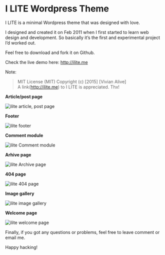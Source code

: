 #   I LITE Wordpress Theme

I LITE is a minimal Wordpress theme that was designed with love.

I designed and created it on Feb 2011 when I first started to learn web design and development. So basically it’s the first and experimental project I’d worked out.

Feel free to download and fork it on Github.

Check the live demo here: http://ilite.me

Note:

>   MIT License (MIT) Copyright (c) [2015] [Vivian Alive]  
>   A link(http://ilite.me) to I LITE is appreciated. Thx!

**Article/post page**

![ilite article, post page](http://img.ilite.me/ilite-article.jpg)

**Footer**

![ilite footer](http://img.ilite.me/ilite-footer.jpg)

**Comment module**

![ilite Comment module](http://img.ilite.me/ilite-comment.jpg)

**Arhive page**

![ilite Archive page](http://img.ilite.me/ilite-archive.jpg)

**404 page**

![ilite 404 page](http://img.ilite.me/ilite-404.jpg)

**Image gallery**

![ilite image gallery](http://img.ilite.me/ilite-gallery.jpg)

**Welcome page**

![ilite welcome page](http://img.ilite.me/ilite-welcome.jpg)

Finally, if you got any questions or problems, feel free to leave comment or email me.

Happy hacking!
